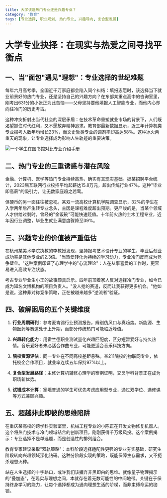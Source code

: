 ```yaml
---
title: 大学该选热门专业还是兴趣专业？
category: "教育"
tags: [专业选择, 职业规划, 热门专业, 兴趣导向, 复合型发展]
---
```

# 大学专业抉择：在现实与热爱之间寻找平衡点 

## 一、当"面包"遇见"理想"：专业选择的世纪难题
 
 每年六月高考季，全国近千万家庭都会陷入同个纠结：填报志愿时，该选择当下就业前景好的热门专业，还是坚持自己的兴趣方向？在东部某重点高中的咨询室里，刚考出631分的小张正为此苦恼——父母坚持要他填报人工智能专业，而他内心却向往冷门的历史考古。
 
 这种冲突折射出当代社会的深层矛盾：在技术革命重塑就业市场的背景下，人们既渴望抓住时代红利，又不愿放弃精神追求。教育部最新数据显示，近三年计算机类专业报考人数年均增长23%，而文史哲类专业的调剂率却高达58%。这种冰火两重天的现象，让专业选择成为影响人生轨迹的重要决策。

![一个学生在图书馆对比专业介绍手册](https://images.unsplash.com/photo-1580894906475-403276d3942d?ixlib=rb-1.2.1&auto=format&fit=crop&w=1920&q=80)

## 二、热门专业的三重诱惑与潜在风险
 
 金融、计算机、医学等热门专业持续高热，确实有其现实基础。据某招聘平台统计，2023届互联网行业校招平均起薪达15.8万元，超出传统行业47%。这种"毕业即高薪"的吸引力，让无数家庭趋之若鹜。
 
 但硬币的另一面往往被忽视。某双一流高校计算机学院调查显示，32%的学生在入学两年后产生转专业念头，主因是课程难度超出预期。更严峻的是，当某个领域人才供给过剩时，曾经的"金饭碗"可能快速贬值。十年前火热的土木工程专业，近年因行业调整，毕业生就业满意度骤降至39%。

## 三、兴趣专业的价值被严重低估
 
 在杭州某美术学院执教的李教授发现，坚持报考艺术设计专业的学生，毕业后创业成功率是其他专业的2.3倍。"当热爱转化为持续的学习动力，专业冷门反而成为竞争壁垒。"这种案例印证了心理学中的"心流理论"：人在从事喜爱的工作时，更容易进入高效专注状态。
 
 考古专业毕业生小王的故事颇具启示。四年前顶着家人反对选择冷门专业，如今已成为知名文博机构的项目负责人。"没人抢的赛道，反而让我获得更多机会。"他如是说。这种非对称竞争策略，正在被越来越多"逆流者"验证。

## 四、破解困局的五个关键维度
 
 1. **行业周期研判**：参考麦肯锡行业预测报告，辨别伪风口与真趋势。新能源、生物医药等赛道处于上升期，而部分传统热门可能临近峰值。
 
 2. **兴趣转化能力**：用霍兰德职业测试量化兴趣匹配度，区分短暂爱好与持久热情。音乐爱好者未必适合作曲专业，可能更适合音乐科技方向。
 
 3. **院校资源评估**：同一专业在不同高校差距悬殊。某211院校的物联网专业，依托校企合作项目，就业率连续五年保持97%以上。
 
 4. **复合型发展路径**：主修计算机辅修心理学的案例证明，交叉学科背景正在成为职场新优势。
 
 5. **试错成本计算**：家境普通的学生可优先考虑应用型专业，通过双学位、选修课等方式兼顾兴趣。

## 五、超越非此即彼的思维陷阱
 
 在重庆某高校的跨学科实验室里，机械工程专业的小陈正在开发文物修复机器人。这个将热门技术与冷门领域结合的创新项目，刚刚获得千万级风投。这个案例揭示：专业选择不是单选题，而是创造性的排列组合。
 
 教育专家建议采取"双轨策略"：本科阶段选择适配性更强的专业夯实基础，研究生阶段转向兴趣领域深化钻研。这种分阶段实现的策略，既能保障生存需求，又不扼杀理想火种。
 
 站在人生选择的十字路口，或许我们该摒弃非黑即白的思维。就像量子物理揭示的"叠加态"，在现实与理想之间，本就存在着无数可能性的中间地带。关键在于保持终身学习的能力，让每个选择都成为通向理想生活的阶梯，而非束缚命运的枷锁。